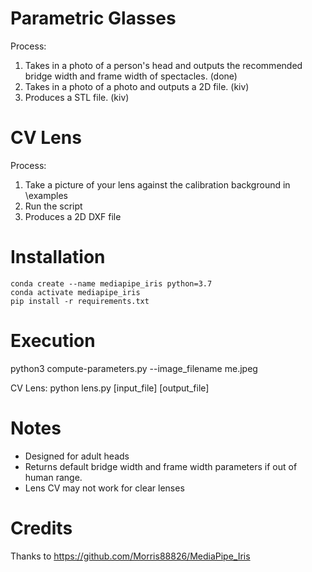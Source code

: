 # Parametric Glasses

Process:
1. Takes in a photo of a person's head and outputs the recommended bridge width and frame width of spectacles. (done)
2. Takes in a photo of a photo and outputs a 2D file. (kiv)
3. Produces a STL file. (kiv)

# CV Lens

Process:
1. Take a picture of your lens against the calibration background in \examples
2. Run the script
3. Produces a 2D DXF file 

# Installation

```
conda create --name mediapipe_iris python=3.7
conda activate mediapipe_iris
pip install -r requirements.txt
```

# Execution

python3 compute-parameters.py --image_filename me.jpeg

CV Lens:
python lens.py [input_file] [output_file]

# Notes
- Designed for adult heads
- Returns default bridge width and frame width parameters if out of human range.
- Lens CV may not work for clear lenses

# Credits

Thanks to https://github.com/Morris88826/MediaPipe_Iris
